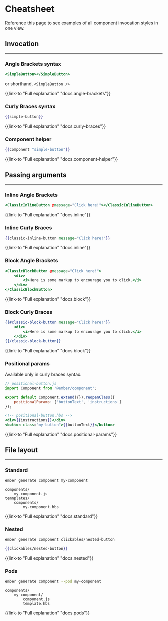 # Cheatsheet

Reference this page to see examples of all component invocation styles in one view.

## Invocation
-----

### Angle Brackets syntax

```hbs
<SimpleButton></SimpleButton>
```

or shorthand, `<SimpleButton />`

{{link-to "Full explanation" "docs.angle-brackets"}}

### Curly Braces syntax

```hbs
{{simple-button}}
```

{{link-to "Full explanation" "docs.curly-braces"}}

### Component helper

```hbs
{{component "simple-button"}}
```

{{link-to "Full explanation" "docs.component-helper"}}

## Passing arguments
------

### Inline Angle Brackets

```hbs
<ClassicInlineButton @message="Click here!"></ClassicInlineButton>
```

{{link-to "Full explanation" "docs.inline"}}

### Inline Curly Braces

```hbs
{{classic-inline-button message="Click here!"}}
```

{{link-to "Full explanation" "docs.inline"}}

### Block Angle Brackets

```hbs
<ClassicBlockButton @message="Click here!">
    <div>
        <i>Here is some markup to encourage you to click.</i>
    </div>
</ClassicBlockButton>
```

{{link-to "Full explanation" "docs.block"}}

### Block Curly Braces

```hbs
{{#classic-block-button message="Click here!"}}
    <div>
        <i>Here is some markup to encourage you to click.</i>
    </div>
{{/classic-block-button}}  
```

{{link-to "Full explanation" "docs.block"}}

### Positional params

Available only in curly braces syntax.

```js
// positional-button.js
import Component from '@ember/component';

export default Component.extend({}).reopenClass({
    positionalParams: ['buttonText', 'instructions']
});
```

```hbs
<!-- positional-button.hbs -->
<div>{{instructions}}</div>
<button class="my-button">{{buttonText}}</button>
```

{{link-to "Full explanation" "docs.positional-params"}}

## File layout
---------

### Standard

```sh
ember generate component my-component
```

```text
components/
    my-component.js
temnplates/
    components/
        my-component.hbs
```

{{link-to "Full explanation" "docs.standard"}}

### Nested

```sh
ember generate component clickables/nested-button
```

```hbs
{{clickables/nested-button}}
```

{{link-to "Full explanation" "docs.nested"}}

### Pods

```sh
ember generate component --pod my-component
```

```text
components/
    my-component/
        component.js
        template.hbs
```

{{link-to "Full explanation" "docs.pods"}}
